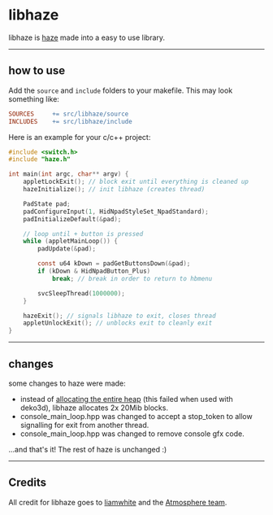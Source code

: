# libhaze

libhaze is [haze](https://github.com/Atmosphere-NX/Atmosphere/tree/master/troposphere/haze) made into a easy to use library.

---

## how to use

Add the `source` and `include` folders to your makefile. This may look something like:
```mk
SOURCES     += src/libhaze/source
INCLUDES    += src/libhaze/include
```

Here is an example for your c/c++ project:

```c
#include <switch.h>
#include "haze.h"

int main(int argc, char** argv) {
    appletLockExit(); // block exit until everything is cleaned up
    hazeInitialize(); // init libhaze (creates thread)

    PadState pad;
    padConfigureInput(1, HidNpadStyleSet_NpadStandard);
    padInitializeDefault(&pad);

    // loop until + button is pressed
    while (appletMainLoop()) {
        padUpdate(&pad);

        const u64 kDown = padGetButtonsDown(&pad);
        if (kDown & HidNpadButton_Plus)
            break; // break in order to return to hbmenu

        svcSleepThread(1000000);
    }

    hazeExit(); // signals libhaze to exit, closes thread
    appletUnlockExit(); // unblocks exit to cleanly exit
}
```

---

## changes

some changes to haze were made:

- instead of [allocating the entire heap](https://github.com/Atmosphere-NX/Atmosphere/blob/8b88351cb46afab3907e395f40733854fd8de0cf/troposphere/haze/source/ptp_object_heap.cpp#L45) (this failed when used with deko3d), libhaze allocates 2x 20Mib blocks.
- console_main_loop.hpp was changed to accept a stop_token to allow signalling for exit from another thread.
- console_main_loop.hpp was changed to remove console gfx code.

...and that's it! The rest of haze is unchanged :)

---

## Credits

All credit for libhaze goes to [liamwhite](https://github.com/liamwhite) and the [Atmosphere team](https://github.com/Atmosphere-NX/Atmosphere).
